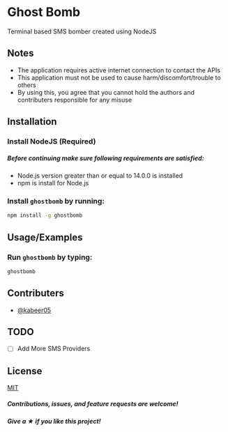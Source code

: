 # Ghost Bomb

Terminal based SMS bomber created using NodeJS

## Notes

- The application requires active internet connection to contact the APIs
- This application must not be used to cause harm/discomfort/trouble to others
- By using this, you agree that you cannot hold the authors and contributers responsible for any misuse

## Installation

### Install NodeJS (Required)

##### Before continuing make sure following requirements are satisfied:

- Node.js version greater than or equal to 14.0.0 is installed
- npm is install for Node.js

### Install `ghostbomb` by running:

```bash
npm install -g ghostbomb
```

## Usage/Examples

### Run `ghostbomb` by typing:

```bash
ghostbomb
```

## Contributers

- [@kabeer05](https://www.github.com/kabeer05)

## TODO

- [ ] Add More SMS Providers

## License

[MIT](https://choosealicense.com/licenses/mit/)

##### Contributions, issues, and feature requests are welcome!

##### Give a ★ if you like this project!
